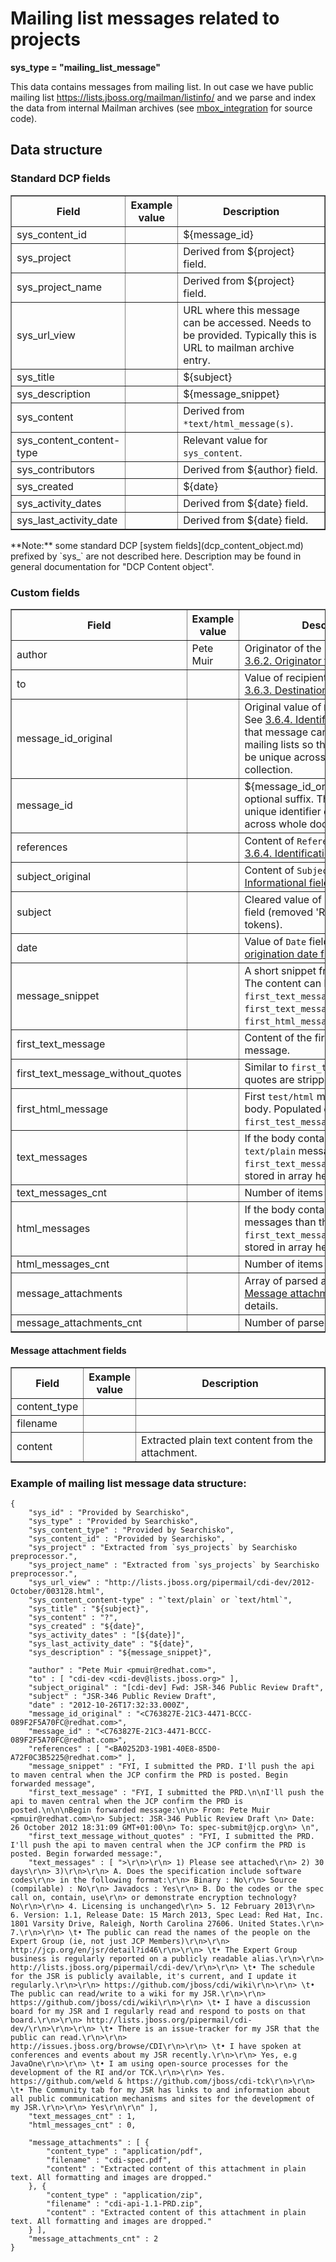 Mailing list messages related to projects
=========================================

**sys\_type = "mailing_list_message"**

This data contains messages from mailing list. In out case we have public mailing list <https://lists.jboss.org/mailman/listinfo/>
and we parse and index the data from internal Mailman archives (see [mbox_integration](https://github.com/searchisko/mbox_integration) for source code).

## Data structure

### Standard DCP fields
<table border="1">
<thead>
  <th>Field</th>
  <th>Example value</th>
  <th width="63%">Description</th>
</thead>
<tbody>
<tr><td>sys_content_id</td><td></td><td>${message_id}</td></tr>
<tr><td>sys_project</td><td></td><td>Derived from ${project} field.</td></tr>
<tr><td>sys_project_name</td><td></td><td>Derived from ${project} field.</td></tr>
<tr><td>sys_url_view</td><td></td><td>URL where this message can be accessed. Needs to be provided. Typically this is URL to mailman archive entry.</td></tr>
<tr><td>sys_title</td><td></td><td>${subject}</td></tr>
<tr><td>sys_description</td><td></td><td>${message_snippet}</td></tr>
<tr><td>sys_content</td><td></td><td>Derived from <code>*text/html_message(s)</code>.</td></tr>
<tr><td>sys_content_content-type</td><td></td><td>Relevant value for <code>sys_content</code>.</td></tr>
<tr><td>sys_contributors</td><td></td><td>Derived from ${author} field.</td></tr>
<tr><td>sys_created</td><td></td><td>${date}</td></tr>
<tr><td>sys_activity_dates</td><td></td><td>Derived from ${date} field.</td></tr>
<tr><td>sys_last_activity_date</td><td></td><td>Derived from ${date} field.</td></tr>
</tbody>
</table>
**Note:** some standard DCP [system fields](dcp_content_object.md) prefixed by `sys_` are not described here.
Description may be found in general documentation for "DCP Content object".

### Custom fields
<table border="1">
<thead>
  <th>Field</th>
  <th>Example value</th>
  <th width="63%">Description</th>
</thead>
<tbody>
<tr><td>author</td><td>Pete Muir <pmuir@redhat.com></td><td>Originator of the message. See <a href="http://tools.ietf.org/html/rfc2822#section-3.6.2">3.6.2. Originator fields</a>.</td></tr>
<tr><td>to</td><td></td><td>Value of recipient field <code>To</code>. See <a href="http://tools.ietf.org/html/rfc2822#section-3.6.3">3.6.3. Destination address fields</a></td></tr>
<tr><td>message_id_original</td><td></td><td>Original value of <code>Message-Id</code> field. See <a href="http://tools.ietf.org/html/rfc2822#section-3.6.4">3.6.4. Identification fields</a>. Note that message can be sent to many mailing lists so this value may not be unique across document collection.</td></tr>
<tr><td>message_id</td><td></td><td>${message_id_original} with optional suffix. This should be unique identifier of the message across whole document collection.</td></tr>
<tr><td>references</td><td></td><td>Content of <code>References</code> field. See <a href="http://tools.ietf.org/html/rfc2822#section-3.6.4">3.6.4. Identification fields</a>.</td></tr>
<tr><td>subject_original</td><td></td><td>Content of <code>Subject</code> field. See <a href="http://tools.ietf.org/html/rfc2822#section-3.6.5">3.6.5. Informational fields</a>.</td></tr>
<tr><td>subject</td><td></td><td>Cleared value of ${subject_original} field (removed 'RE:' and similar tokens).</td></tr>
<tr><td>date</td><td></td><td>Value of <code>Date</code> field. See <a href="http://tools.ietf.org/html/rfc2822#section-3.6.1">3.6.1. The origination date field</a>.</td></tr>
<tr>
  <td>message_snippet</td><td></td>
  <td>A short snippet from message body. The content can be taken from <code>first_text_message_without_quotes</code>, <code>first_text_message</code> or <code>first_html_message</code> (in this order).</td>
</tr>
<tr><td>first_text_message</td><td></td><td>Content of the first <code>text/plain</code> message.</td></tr>
<tr><td>first_text_message_without_quotes</td><td></td><td>Similar to <code>first_text_message</code> but quotes are stripped out.</td></tr>
<tr><td>first_html_message</td><td></td><td>First <code>test/html</code> message from the body. Populated <b>only iff</b> <code>first_test_message</code> is not available.</td></tr>
<tr><td>text_messages</td><td></td><td>If the body contains other <code>text/plain</code> messages than the <code>first_text_message</code> then they are stored in array here.</td></tr>
<tr><td>text_messages_cnt</td><td></td><td>Number of items in <code>text_messages</code>.</td></tr>
<tr><td>html_messages</td><td></td><td>If the body contains other <code>text/html</code> messages than the <code>first_text_message</code> then they are stored in array here.</td></tr>
<tr><td>html_messages_cnt</td><td></td><td>Number of items in <code>html_messages</code>.</td></tr>
<tr><td>message_attachments</td><td></td><td>Array of parsed attachments. See <a href="#message-attachment-fields">Message attachment fields</a> for details.</td></tr>
<tr><td>message_attachments_cnt</td><td></td><td>Number of parsed attachments.</td></tr>
</tbody>
</table>

#### Message attachment fields

<table border="1">
<thead>
  <th>Field</th>
  <th>Example value</th>
  <th width="63%">Description</th>
</thead>
<tbody>
<tr><td>content_type</td><td></td><td></td></tr>
<tr><td>filename</td><td></td><td></td></tr>
<tr><td>content</td><td></td><td>Extracted plain text content from the attachment.</td></tr>
</tbody>
</table>

### Example of mailing list message data structure:

    {
        "sys_id" : "Provided by Searchisko",
        "sys_type" : "Provided by Searchisko",
        "sys_content_type" : "Provided by Searchisko",
        "sys_content_id" : "Provided by Searchisko",
        "sys_project" : "Extracted from `sys_projects` by Searchisko preprocessor.",
        "sys_project_name" : "Extracted from `sys_projects` by Searchisko preprocessor.",
        "sys_url_view" : "http://lists.jboss.org/pipermail/cdi-dev/2012-October/003128.html",
        "sys_content_content-type" : "`text/plain` or `text/html`",
        "sys_title" : "${subject}",
        "sys_content" : "?",
        "sys_created" : "${date}",
        "sys_activity_dates" : "[${date}]",
        "sys_last_activity_date" : "${date}",
        "sys_description" : "${message_snippet}",

        "author" : "Pete Muir <pmuir@redhat.com>",
        "to" : [ "cdi-dev <cdi-dev@lists.jboss.org>" ],
        "subject_original" : "[cdi-dev] Fwd: JSR-346 Public Review Draft",
        "subject" : "JSR-346 Public Review Draft",
        "date" : "2012-10-26T17:32:33.000Z",
        "message_id_original" : "<C763827E-21C3-4471-BCCC-089F2F5A70FC@redhat.com>",
        "message_id" : "<C763827E-21C3-4471-BCCC-089F2F5A70FC@redhat.com>",
        "references" : [ "<BA0252D3-19B1-40E8-85D0-A72F0C3B5225@redhat.com>" ],
        "message_snippet" : "FYI, I submitted the PRD. I'll push the api to maven central when the JCP confirm the PRD is posted. Begin forwarded message",
        "first_text_message" : "FYI, I submitted the PRD.\n\nI'll push the api to maven central when the JCP confirm the PRD is posted.\n\n\nBegin forwarded message:\n\n> From: Pete Muir <pmuir@redhat.com>\n> Subject: JSR-346 Public Review Draft \n> Date: 26 October 2012 18:31:09 GMT+01:00\n> To: spec-submit@jcp.org\n> \n",
        "first_text_message_without_quotes" : "FYI, I submitted the PRD. I'll push the api to maven central when the JCP confirm the PRD is posted. Begin forwarded message:",
        "text_messages" : [ ">\r\n>\r\n> 1) Please see attached\r\n> 2) 30 days\r\n> 3)\r\n>\r\n> A. Does the specification include software codes\r\n> in the following format:\r\n> Binary : No\r\n> Source (compilable) : No\r\n> Javadocs : Yes\r\n> B. Do the codes or the spec call on, contain, use\r\n> or demonstrate encryption technology? No\r\n>\r\n> 4. Licensing is unchanged\r\n> 5. 12 February 2013\r\n> 6. Version: 1.1, Release Date: 15 March 2013, Spec Lead: Red Hat, Inc. 1801 Varsity Drive, Raleigh, North Carolina 27606. United States.\r\n> 7.\r\n>\r\n> \t• The public can read the names of the people on the Expert Group (ie, not just JCP Members)\r\n>\r\n> http://jcp.org/en/jsr/detail?id46\r\n>\r\n> \t• The Expert Group business is regularly reported on a publicly readable alias.\r\n>\r\n> http://lists.jboss.org/pipermail/cdi-dev/\r\n>\r\n> \t• The schedule for the JSR is publicly available, it's current, and I update it regularly.\r\n>\r\n> https://github.com/jboss/cdi/wiki\r\n>\r\n> \t• The public can read/write to a wiki for my JSR.\r\n>\r\n> https://github.com/jboss/cdi/wiki\r\n>\r\n> \t• I have a discussion board for my JSR and I regularly read and respond to posts on that board.\r\n>\r\n> http://lists.jboss.org/pipermail/cdi-dev/\r\n>\r\n>\r\n> \t• There is an issue-tracker for my JSR that the public can read.\r\n>\r\n> http://issues.jboss.org/browse/CDI\r\n>\r\n> \t• I have spoken at conferences and events about my JSR recently.\r\n>\r\n> Yes, e.g JavaOne\r\n>\r\n> \t• I am using open-source processes for the development of the RI and/or TCK.\r\n>\r\n> Yes. https://github.com/weld & https://github.com/jboss/cdi-tck\r\n>\r\n> \t• The Community tab for my JSR has links to and information about all public communication mechanisms and sites for the development of my JSR.\r\n>\r\n> Yes\r\n\r\n" ],
        "text_messages_cnt" : 1,
        "html_messages_cnt" : 0,

        "message_attachments" : [ {
            "content_type" : "application/pdf",
            "filename" : "cdi-spec.pdf",
            "content" : "Extracted content of this attachment in plain text. All formatting and images are dropped."
        }, {
            "content_type" : "application/zip",
            "filename" : "cdi-api-1.1-PRD.zip",
            "content" : "Extracted content of this attachment in plain text. All formatting and images are dropped."
        } ],
        "message_attachments_cnt" : 2
    }